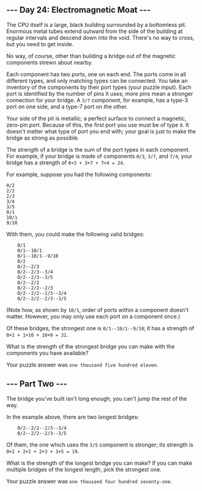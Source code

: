 ## --- Day 24: Electromagnetic Moat ---

The CPU itself is a large, black building surrounded by a bottomless pit. Enormous metal tubes extend outward from the side of the building at regular intervals and descend down into the void. There's no way to cross, but you need to get inside.

No way, of course, other than building a bridge out of the magnetic components strewn about nearby.

Each component has two ports, one on each end. The ports come in all different types, and only matching types can be connected. You take an inventory of the components by their port types (your puzzle input). Each port is identified by the number of pins it uses; more pins mean a stronger connection for your bridge. A ```3/7``` component, for example, has a type-3 port on one side, and a type-7 port on the other.

Your side of the pit is metallic; a perfect surface to connect a magnetic, zero-pin port. Because of this, the first port you use must be of type ```0```. It doesn't matter what type of port you end with; your goal is just to make the bridge as strong as possible.

The strength of a bridge is the sum of the port types in each component. For example, if your bridge is made of components ```0/3```, ```3/7```, and ```7/4```, your bridge has a strength of ```0+3 + 3+7 + 7+4 = 24```.

For example, suppose you had the following components:

```text
0/2
2/2
2/3
3/4
3/5
0/1
10/1
9/10
```

With them, you could make the following valid bridges:

```text
    0/1
    0/1--10/1
    0/1--10/1--9/10
    0/2
    0/2--2/3
    0/2--2/3--3/4
    0/2--2/3--3/5
    0/2--2/2
    0/2--2/2--2/3
    0/2--2/2--2/3--3/4
    0/2--2/2--2/3--3/5
```

(Note how, as shown by ```10/1```, order of ports within a component doesn't matter. However, you may only use each port on a component once.)

Of these bridges, the strongest one is ```0/1--10/1--9/10```; it has a strength of ```0+1 + 1+10 + 10+9 = 31```.

What is the strength of the strongest bridge you can make with the components you have available?

Your puzzle answer was ```one thousand five hundred eleven```.

## --- Part Two ---

The bridge you've built isn't long enough; you can't jump the rest of the way.

In the example above, there are two longest bridges:

```text
    0/2--2/2--2/3--3/4
    0/2--2/2--2/3--3/5
```

Of them, the one which uses the ```3/5``` component is stronger; its strength is ```0+2 + 2+2 + 2+3 + 3+5 = 19```.

What is the strength of the longest bridge you can make? If you can make multiple bridges of the longest length, pick the strongest one.

Your puzzle answer was ```one thousand four hundred seventy-one```.